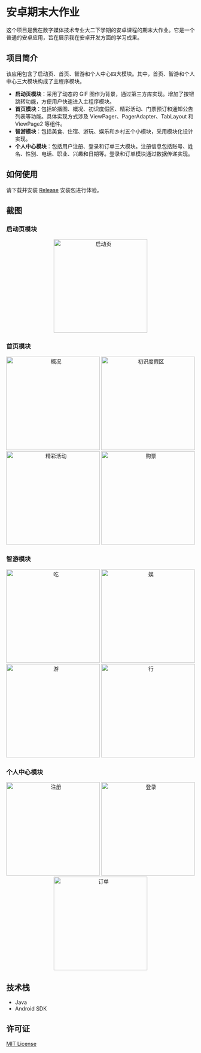 # 安卓期末大作业

这个项目是我在数字媒体技术专业大二下学期的安卓课程的期末大作业。它是一个普通的安卓应用，旨在展示我在安卓开发方面的学习成果。

## 项目简介

该应用包含了启动页、首页、智游和个人中心四大模块。其中，首页、智游和个人中心三大模块构成了主程序模块。

- **启动页模块**：采用了动态的 GIF 图作为背景，通过第三方库实现。增加了按钮跳转功能，方便用户快速进入主程序模块。
- **首页模块**：包括轮播图、概况、初识度假区、精彩活动、门票预订和通知公告列表等功能。具体实现方式涉及 ViewPager、PagerAdapter、TabLayout 和 ViewPage2 等组件。
- **智游模块**：包括美食、住宿、游玩、娱乐和乡村五个小模块，采用模块化设计实现。
- **个人中心模块**：包括用户注册、登录和订单三大模块。注册信息包括账号、姓名、性别、电话、职业、兴趣和日期等。登录和订单模块通过数据传递实现。

## 如何使用

请下载并安装 [Release](https://github.com/H-Bole/andriod-studio_work/releases/tag/1.0.0) 安装包进行体验。

## 截图

### 启动页模块

<div align="center">
  <img src="https://github.com/H-Bole/Picture-home/blob/main/Andriod/启动页.gif" alt="启动页" width="250px">
</div>

### 首页模块

<div align="center">
  <img src="https://github.com/H-Bole/Picture-home/blob/main/Andriod/概况.gif" alt="概况" width="250px">
  <img src="https://github.com/H-Bole/Picture-home/blob/main/Andriod/初识度假区.gif" alt="初识度假区" width="250px">
  <img src="https://github.com/H-Bole/Picture-home/blob/main/Andriod/精彩活动.gif" alt="精彩活动" width="250px">
  <img src="https://github.com/H-Bole/Picture-home/blob/main/Andriod/购票.gif" alt="购票" width="250px">
</div>

### 智游模块

<div align="center">
  <img src="https://github.com/H-Bole/Picture-home/blob/main/Andriod/吃.gif" alt="吃" width="250px">
  <img src="https://github.com/H-Bole/Picture-home/blob/main/Andriod/娱.gif" alt="娱" width="250px">
  <img src="https://github.com/H-Bole/Picture-home/blob/main/Andriod/游.gif" alt="游" width="250px">
  <img src="https://github.com/H-Bole/Picture-home/blob/main/Andriod/行.gif" alt="行" width="250px">
</div>

### 个人中心模块

<div align="center">
  <img src="https://github.com/H-Bole/Picture-home/blob/main/Andriod/注册.gif" alt="注册" width="250px">
  <img src="https://github.com/H-Bole/Picture-home/blob/main/Andriod/登录.gif" alt="登录" width="250px">
  <img src="https://github.com/H-Bole/Picture-home/blob/main/Andriod/我的订单.gif" alt="订单" width="250px">
</div>

## 技术栈

- Java
- Android SDK

## 许可证

[MIT License](LICENSE)
